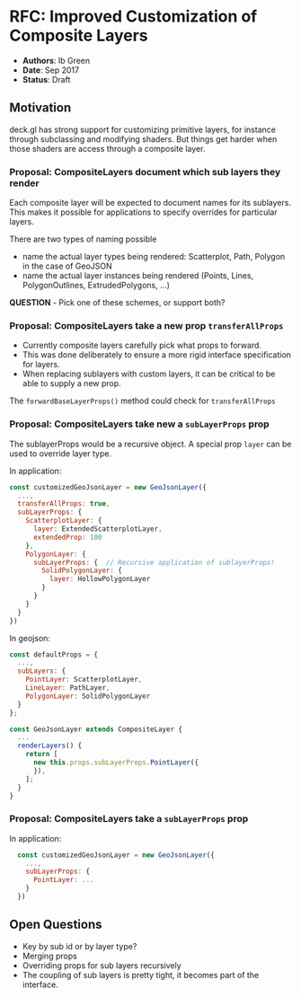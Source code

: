 # RFC: Improved Customization of Composite Layers

* **Authors**: Ib Green
* **Date**: Sep 2017
* **Status**: Draft

## Motivation

deck.gl has strong support for customizing primitive layers, for instance through subclassing and modifying shaders. But things get harder when those shaders are access through a composite layer.


### Proposal: CompositeLayers document which sub layers they render

Each composite layer will be expected to document names for its sublayers. This makes it possible for applications to specify overrides for particular layers.

There are two types of naming possible
- name the actual layer types being rendered: Scatterplot, Path, Polygon in the case of GeoJSON
- name the actual layer instances being rendered (Points, Lines, PolygonOutlines, ExtrudedPolygons, ...) 

**QUESTION** - Pick one of these schemes, or support both?


### Proposal: CompositeLayers take a new prop `transferAllProps`

* Currently composite layers carefully pick what props to forward.
* This was done deliberately to ensure a more rigid interface specification for layers.
* When replacing sublayers with custom layers, it can be critical to be able to supply a new prop.

The `forwardBaseLayerProps()` method could check for `transferAllProps`


### Proposal: CompositeLayers take new a `subLayerProps` prop

The sublayerProps would be a recursive object. A special prop `layer` can be used to override layer type.


In application:
```js
const customizedGeoJsonLayer = new GeoJsonLayer({
  ...,
  transferAllProps: true,
  subLayerProps: {
    ScatterplotLayer: {
      layer: ExtendedScatterplotLayer,
      extendedProp: 100
    },
    PolygonLayer: {
      subLayerProps: {  // Recursive application of sublayerProps!
        SolidPolygonLayer: {
          layer: HollowPolygonLayer
        }
      }
    }
  }
})
```

In geojson:
```js
const defaultProps = {
  ...,
  subLayers: {
    PointLayer: ScatterplotLayer,
    LineLayer: PathLayer,
    PolygonLayer: SolidPolygonLayer
  }
};

const GeoJsonLayer extends CompositeLayer {
  ...
  renderLayers() {
  	return [
  	  new this.props.subLayerProps.PointLayer({
  	  }),
  	];
  }
}
```


### Proposal: CompositeLayers take a `subLayerProps` prop


In application:
```js
  const customizedGeoJsonLayer = new GeoJsonLayer({
  	...,
  	subLayerProps: {
  	  PointLayer: ...
  	}
  })
```



## Open Questions

* Key by sub id or by layer type?
* Merging props
* Overriding props for sub layers recursively
* The coupling of sub layers is pretty tight, it becomes part of the interface.
